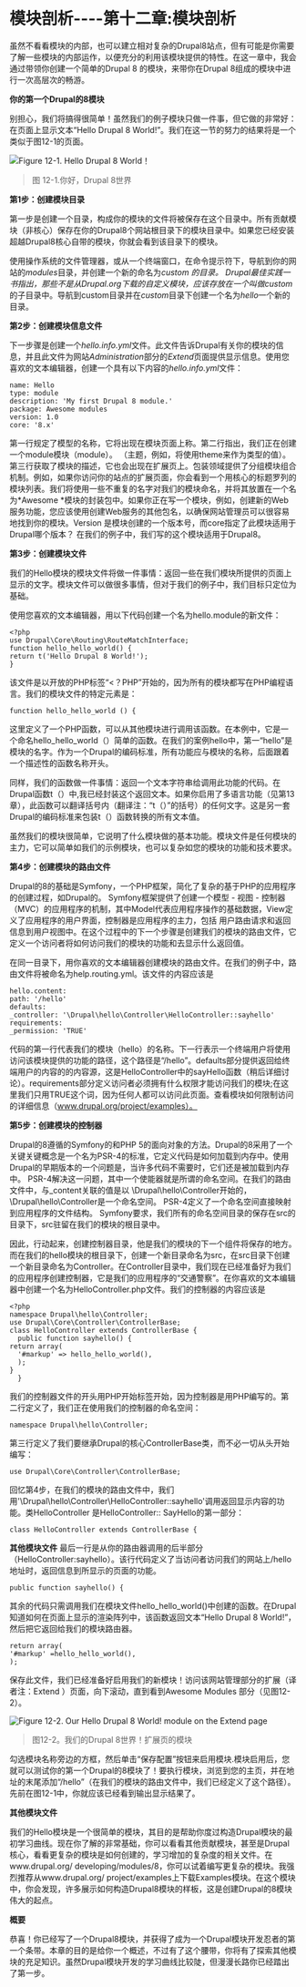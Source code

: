 # 模块剖析----第十二章:模块剖析 #

虽然不看看模块的内部，也可以建立相对复杂的Drupal8站点，但有可能是你需要了解一些模块的内部运作，以便充分的利用该模块提供的特性。在这一章中，我会通过带领你创建一个简单的Drupal 8 的模块，来带你在Drupal 8组成的模块中进行一次高层次的畅游。

**你的第一个Drupal的8模块**

别担心，我们将搞得很简单！虽然我们的例子模块只做一件事，但它做的非常好：在页面上显示文本“Hello Drupal 8 World!”。我们在这一节的努力的结果将是一个类似于图12-1的页面。


![Figure 12-1. Hello Drupal 8 World！](http://i.imgur.com/Sg9ZXve.png)
> 图 12-1.你好，Drupal 8世界





**第1步：创建模块目录**

第一步是创建一个目录，构成你的模块的文件将被保存在这个目录中。所有贡献模块（非核心）保存在你的Drupal8个网站根目录下的模块目录中。如果您已经安装超越Drupal8核心自带的模块，你就会看到该目录下的模块。

使用操作系统的文件管理器，或从一个终端窗口，在命令提示符下，导航到你的网站的*modules*目录，并创建一个新的命名为*custom *的目录。 Drupal最佳实践一书指出，那些不是从Drupal.org下载的自定义模块，应该存放在一个叫做*custom*的子目录中。导航到custom目录并在*custom*目录下创建一个名为*hello*一个新的目录。

**第2步：创建模块信息文件**

下一步骤是创建一个*hello.info.yml*文件。此文件告诉Drupal有关你的模块的信息，并且此文件为网站*Administration*部分的*Extend*页面提供显示信息。使用您喜欢的文本编辑器，创建一个具有以下内容的*hello.info.yml*文件：
  
    name: Hello
    type: module
    description: 'My first Drupal 8 module.'
    package: Awesome modules
    version: 1.0
    core: '8.x'

第一行规定了模型的名称，它将出现在模块页面上称。第二行指出，我们正在创建一个module模块（module）。 （主题，例如，将使用theme来作为类型的值）。第三行获取了模块的描述，它也会出现在扩展页上。包装领域提供了分组模块组合机制。例如，如果你访问你的站点的扩展页面，你会看到一个用核心的标题罗列的模块列表。我们将使用一些不重复的名字对我们的模块命名，并将其放置在一个名为*Awesome *模块的封装包中。如果你正在写一个模块，例如，创建新的Web服务功能，您应该使用创建Web服务的其他包名，以确保网站管理员可以很容易地找到你的模块。Version 是模块创建的一个版本号，而core指定了此模块适用于Drupal哪个版本？ 在我们的例子中，我们写的这个模块适用于Drupal8。

**第3步：创建模块文件**

我们的Hello模块的模块文件将做一件事情：返回一些在我们模块所提供的页面上显示的文字。模块文件可以做很多事情，但对于我们的例子中，我们目标只定位为基础。

 

使用您喜欢的文本编辑器，用以下代码创建一个名为hello.module的新文件：
    
    <?php
    use Drupal\Core\Routing\RouteMatchInterface;
    function hello_hello_world() {
    return t('Hello Drupal 8 World!');
    }



 该文件是以开放的PHP标签“<？PHP”开始的，因为所有的模块都写在PHP编程语言。我们的模块文件的特定元素是：
    
    function hello_hello_world () {

这里定义了一个PHP函数，可以从其他模块进行调用该函数。在本例中，它是一个命名hello_hello_world（）简单的函数。在我们的案例hello中，第一“hello”是模块的名字。作为一个Drupal的编码标准，所有功能应与模块的名称，后面跟着一个描述性的函数名称开头。

同样，我们的函数做一件事情：返回一个文本字符串给调用此功能的代码。在Drupal函数t（）中,我已经封装这个返回文本。如果你启用了多语言功能（见第13章），此函数可以翻译括号内（翻译注：“t（）”的括号）的任何文字。这是另一套Drupal的编码标准来包装t（）函数转换的所有文本值。

虽然我们的模块很简单，它说明了什么模块做的基本功能。模块文件是任何模块的主力，它可以简单如我们的示例模块，也可以复杂如您的模块的功能和技术要求。

**第4步：创建模块的路由文件**

 

Drupal的8的基础是Symfony，一个PHP框架，简化了复杂的基于PHP的应用程序的创建过程，如Drupal的。 Symfony框架提供了创建一个模型 - 视图 - 控制器（MVC）的应用程序的机制，其中Model代表应用程序操作的基础数据，View定义了应用程序的用户界面，控制器是应用程序的主力，包括
用户路由请求和返回信息到用户视图中。在这个过程中的下一个步骤是创建我们的模块的路由文件，它定义一个访问者将如何访问我们的模块的功能和去显示什么返回值。

在同一目录下，用你喜欢的文本编辑器创建模块的路由文件。在我们的例子中，路由文件将被命名为help.routing.yml。该文件的内容应该是

    hello.content:
    path: '/hello'
    defaults:
    _controller: '\Drupal\hello\Controller\HelloController::sayhello'
    requirements:
    _permission: 'TRUE'

代码的第一行代表我们的模块（hello）的名称。下一行表示一个终端用户将使用访问该模块提供的功能的路径，这个路径是“/hello”。defaults部分提供返回给终端用户的内容的的内容源，这是HelloController中的sayHello函数（稍后详细讨论）。requirements部分定义访问者必须拥有什么权限才能访问我们的模块;在这里我们只用TRUE这个词，因为任何人都可以访问此页面。查看模块如何限制访问的详细信息（www.drupal.org/project/examples）。


**第5步：创建模块的控制器**

 Drupal的8遵循的Symfony的和PHP 5的面向对象的方法。Drupal的8采用了一个关键关键概念是一个名为PSR-4的标准，它定义代码是如何加载到内存中。使用Drupal的早期版本的一个问题是，当许多代码不需要时，它们还是被加载到内存中。 PSR-4解决这一问题，其中一个使能器就是所谓的命名空间。在我们的路由文件中，与_content关联的值是以 \Drupal\hello\Controller开始的，\Drupal\hello\Controller是一个命名空间。 PSR-4定义了一个命名空间直接映射到应用程序的文件结构。 Symfony要求，我们所有的命名空间目录的保存在src的目录下，src驻留在我们的模块的根目录中。
 
因此，行动起来，创建控制器目录，他是我们的模块的下一个组件将保存的地方。而在我们的hello模块的根目录下，创建一个新目录命名为src，在src目录下创建一个新目录命名为Controller。在Controller目录中，我们现在已经准备好为我们的应用程序创建控制器，它是我们的应用程序的“交通警察”。在你喜欢的文本编辑器中创建一个名为HelloController.php文件。我们的控制器的内容应该是
 
 
    <?php
    namespace Drupal\hello\Controller;
    use Drupal\Core\Controller\ControllerBase;
    class HelloController extends ControllerBase {
      public function sayhello() {
    return array(
      '#markup' => hello_hello_world(),
      );
    }
      }
 
我们的控制器文件的开头用PHP开始标签开始，因为控制器是用PHP编写的。第二行定义了，我们正在使用我们的控制器的命名空间：
 
    namespace Drupal\hello\Controller;
 
第三行定义了我们要继承Drupal的核心ControllerBase类，而不必一切从头开始编写：
 
    use Drupal\Core\Controller\ControllerBase;
 
回忆第4步，在我们的模块的路由文件中，我们用'\Drupal\hello\Controller\HelloController::sayhello'调用返回显示内容的功能。类HelloController 是HelloController:: SayHello的第一部分：
 
    class HelloController extends ControllerBase {


**其他模块文件**
最后一行是从你的路由器调用的后半部分（HelloController:sayhello）。该行代码定义了当访问者访问我们的网站上/hello 地址时，返回信息到所显示的页面的功能。

    public function sayhello() {

其余的代码只需调用我们在模块文件hello_hello_world()中创建的函数。在Drupal知道如何在页面上显示的渲染阵列中，该函数返回文本“Hello Drupal 8 World!”，然后把它返回给我们的模块路由器。

    return array(
    '#markup' =hello_hello_world(),
    );

保存此文件，我们已经准备好启用我们的新模块！访问该网站管理部分的扩展（译者注：Extend ）页面，向下滚动，直到看到Awesome Modules 部分（见图12-2）。

![Figure 12-2. Our Hello Drupal 8 World! module on the Extend page](http://i.imgur.com/rDKaSoh.png)




> 图12-2。我们的Drupal 8世界！扩展页的模块

勾选模块名称旁边的方框，然后单击“保存配置”按钮来启用模块.模块启用后，您就可以测试你的第一个Drupal的8模块了！要执行模块，浏览到您的主页，并在地址的末尾添加“/hello”（在我们的模块的路由文件中，我们已经定义了这个路径）。先前在图12-1中，你就应该已经看到输出显示结果了。

**其他模块文件**

我们的Hello模块是一个很简单的模块，其目的是帮助你度过构造Drupal模块的最初学习曲线。现在你了解的非常基础，你可以看看其他贡献模块，甚至是Drupal核心，看看更复杂的模块是如何创建的，学习增加的复杂度的相关文件。在www.drupal.org/ developing/modules/8，你可以试着编写更复杂的模块。我强烈推荐从www.drupal.org/ project/examples上下载Examples模块。在这个模块中，你会发现，许多展示如何构造Drupal8模块的样板，这是创建Drupal的8模块伟大的起点。

**概要**

恭喜！你已经写了一个Drupal8模块，并获得了成为一个Drupal模块开发忍者的第一个条带。本章的目的是给你一个概述，不过有了这个腰带，你将有了探索其他模块的充足知识。虽然Drupal模块开发的学习曲线比较陡，但漫漫长路你已经踏出了第一步。
